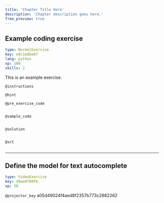 ```yaml
---
title: 'Chapter Title Here'
description: 'Chapter description goes here.'
free_preview: true
---
```


## Example coding exercise

```yaml
type: NormalExercise
key: e8c1edbe67
lang: python
xp: 100
skills: 2
```

This is an example exercise.

`@instructions`


`@hint`


`@pre_exercise_code`
```{python}

```

`@sample_code`
```{python}

```

`@solution`
```{python}

```

`@sct`
```{python}

```

---

## Define the model for text autocomplete

```yaml
type: VideoExercise
key: d9ee0780f6
xp: 50
```

`@projector_key`
a05d49024f4aed8f2357b773c2862262

